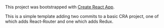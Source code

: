 This project was bootstrapped with [Create React App](https://github.com/facebookincubator/create-react-app).

This is a simple template adding two commits to a basic CRA project, one of which adds React-Router and one which adds Redux.